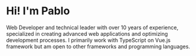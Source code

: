 # Hi! I'm Pablo
Web Developer and technical leader with over 10 years of experience, specialized in creating advanced web applications and optimizing development processes.
I primarily work with TypeScript on Vue.js framework but am open to other frameworks and programming languages.

